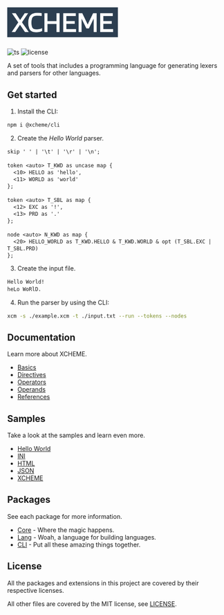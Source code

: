 <h1>
  <img src="./assets/logo.svg" alt="XCHEME Logo" width="256"/>
</h1>

![ts](https://badgen.net/badge/-/TypeScript?icon=typescript&label&labelColor=blue&color=555555)
![license](https://badgen.net/github/license/balmanth/xcheme)

A set of tools that includes a programming language for generating lexers and parsers for other languages.

## Get started

1. Install the CLI:

```sh
npm i @xcheme/cli
```

2. Create the _Hello World_ parser.

```xcm
skip ' ' | '\t' | '\r' | '\n';

token <auto> T_KWD as uncase map {
  <10> HELLO as 'hello',
  <11> WORLD as 'world'
};

token <auto> T_SBL as map {
  <12> EXC as '!',
  <13> PRD as '.'
};

node <auto> N_KWD as map {
  <20> HELLO_WORLD as T_KWD.HELLO & T_KWD.WORLD & opt (T_SBL.EXC | T_SBL.PRD)
};
```

3. Create the input file.

```txt
Hello World!
heLo WoRlD.
```

4. Run the parser by using the CLI:

```sh
xcm -s ./example.xcm -t ./input.txt --run --tokens --nodes
```

## Documentation

Learn more about XCHEME.

- [Basics](./documents/basics.md)
- [Directives](./documents/directives.md)
- [Operators](./documents/operators.md)
- [Operands](./documents/operands.md)
- [References](./documents/references.md)

## Samples

Take a look at the samples and learn even more.

- [Hello World](./samples/hello)
- [INI](./samples/ini)
- [HTML](./samples/html)
- [JSON](./samples/json)
- [XCHEME](./samples/xcheme)

## Packages

See each package for more information.

- [Core](./packages/core#get-started) - Where the magic happens.
- [Lang](./packages/lang#get-started) - Woah, a language for building languages.
- [CLI](./packages/cli#get-started) - Put all these amazing things together.

## License

All the packages and extensions in this project are covered by their respective licenses.

All other files are covered by the MIT license, see [LICENSE](./LICENSE).

